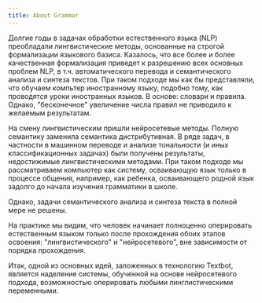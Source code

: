 ```yaml
---
title: About Grammar
---
```

Долгие годы в задачах обработки естественного языка (NLP) преобладали лингвистические методы, основанные на строгой формализации
языкового базиса. Казалось, что все более и более качественная формализация приведет к разрешению всех основных проблем NLP, в т.ч. 
автоматического перевода и семантического анализа и синтеза текстов. При таком подходе мы как бы представляли, что обучаем компьтер
иностранному языку, подобно тому, как проводятся уроки иностранных языков. В основе: словари и правила. Однако, 
"бесконечное" увеличение числа правил не приводило к желаемым результатам.

На смену лингвистическим пришли нейросетевые методы. Полную семантику заменила семантика дистрибутивная. 
В ряде задач, в частности в машинном переводе и анализе тональности (и иных классификационных задачах) были получены результаты, недостижимые лингвистическими методами. При таком подходе мы рассматриваем компьютер как систему, осваивающую язык только в процессе общения, например, как ребенка, осваивающего родной язык задолго до начала изучения грамматики в школе.

Однако, задачи семантического анализа и синтеза текста в полной мере не решены. 

На практике мы видим, что человек начинает полноценно оперировать естественным языком только после прохождения обоих этапов освоения: "лингвистического" и "нейросетевого", вне зависимости от порядка прохождения.

Итак, одной из основных идей, заложенных в технологию Textbot, является наделение системы, обученной на основе нейросетевого подхода, возможностью оперировать любыми линглистическими переменными.
